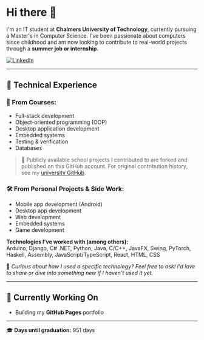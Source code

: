 # Hi there 👋

I'm an IT student at **Chalmers University of Technology**, currently pursuing a Master's in Computer Science. I've been passionate about computers since childhood and am now looking to contribute to real-world projects through a **summer job or internship**.

[![LinkedIn](https://img.shields.io/badge/LinkedIn-blue)](https://www.linkedin.com/in/kusai-al-malt/)

---

## 🔧 Technical Experience

### 💼 From Courses:
- Full-stack development  
- Object-oriented programming (OOP)  
- Desktop application development  
- Embedded systems  
- Testing & verification  
- Databases

> 🔗 Publicly available school projects I contributed to are forked and published on this GitHub account. For original contribution history, see my [university GitHub](https://github.com/QSI-Official).

### 🛠️ From Personal Projects & Side Work:
- Mobile app development (Android)  
- Desktop app development  
- Web development  
- Embedded systems
- Game development

**Technologies I've worked with (among others):**  
Arduino, Django, C# .NET, Python, Java, C/C++, JavaFX, Swing, PyTorch, Haskell, Assembly, JavaScript/TypeScript, React, HTML, CSS

💬 *Curious about how I used a specific technology? Feel free to ask! I'd love to share or dive into something new if I haven't used it yet.*

---

## 🚧 Currently Working On

- Building my **GitHub Pages** portfolio

---

🎓 **Days until graduation:** 951 days
